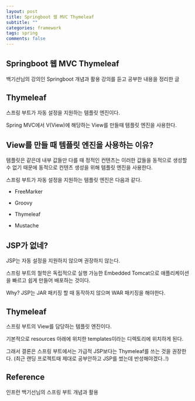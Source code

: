 ```yaml
---
layout: post
title: Springboot 웹 MVC Thymeleaf
subtitle: ""
categories: framework
tags: spring
comments: false
---
```


## Springboot 웹 MVC Thymeleaf

백기선님의 강의인 Springboot 개념과 활용 강의를 듣고 공부한 내용을 정리한 글

## Thymeleaf

스프링 부트가 자동 설정을 지원하는 템플릿 엔진이다.

Spring MVC에서 V(View)에 해당하는 View를 만들때 템플릿 엔진을 사용한다.

## View를 만들 때 템플릿 엔진을 사용하는 이유?

템플릿은 같은데 내부 값들만 다를 때 정적인 컨텐츠는 이러한 값들을 동적으로 생성할 수 없기 때문에 동적으로 컨텐츠 생성을 위해 템플릿 엔진을 사용한다.

스프링 부트가 자동 설정을 지원하는 템플릿 엔진은 다음과 같다.

- FreeMarker

- Groovy

- Thymeleaf

- Mustache

## JSP가 없네?

JSP는 자동 설정을 지원하지 않으며 권장하지 않는다.

스프링 부트의 철학은 독립적으로 실행 가능한 Embedded Tomcat으로 애플리케이션을 빠르고 쉽게 만들어 배포하는 것이다.

Why? JSP는 JAR 패키징 할 때 동작하지 않으며 WAR 패키징을 해야한다.

## Thymeleaf

스프링 부트의 View를 담당하는 템플릿 엔진이다.

기본적으로 resources 아래에 위치한 templates이라는 디렉토리에 위치하게 된다.

그래서 결론은 스프링 부트에서는 가급적 JSP보다는 Thymeleaf를 쓰는 것을 권장한다. (최근 랜딩 프로젝트때 제대로 공부안하고 JSP를 썼는데 반성해야겠다..!)

## Reference

인프런 백기선님의 스프링 부트 개념과 활용
